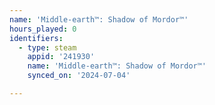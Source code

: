 ```yaml
---
name: 'Middle-earth™: Shadow of Mordor™'
hours_played: 0
identifiers:
  - type: steam
    appid: '241930'
    name: 'Middle-earth™: Shadow of Mordor™'
    synced_on: '2024-07-04'

---
```


